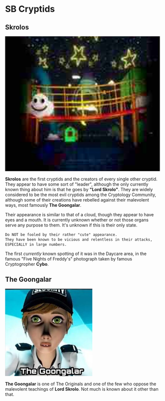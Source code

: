 # SB Cryptids
  
## Skrolos
![Evil](https://github.com/cattierogames/sbcryptids/blob/main/cryptidimg/0%20-%20the%20original.png)
    
**Skrolos** are the first cryptids and the creators of every single other cryptid. They appear to have some sort of "leader", although the only currently known thing about him is that he goes by **"Lord Skrolo"**. They are widely considered to be the most evil cryptids among the Cryptology Community, although some of their creations have rebelled against their malevolent ways, most famously **The Goongalar**.  
  
Their appearance is similar to that of a cloud, though they appear to have eyes and a mouth. It is currently unknown whether or not those organs serve any purpose to them. It's unknown if this is their only state.   
  
```plaintext
Do NOT be fooled by their rather "cute" appearance.   
They have been known to be vicious and relentless in their attacks, ESPECIALLY in large numbers.
```

The first *currently* known spotting of it was in the Daycare area, in the famous "Five Nights of Freddy's" photograph taken by famous Cryptogropher **Cybo**.

## The Goongalar  
![The Goongalar](https://github.com/CattieroGames/SBCryptids/blob/main/CryptidImg/47%20-%20LotvDnO.jpg)
  
**The Goongalar** is one of The Originals and one of the few who oppose the malevolent teachings of **Lord Skrolo**. Not much is known about it other than that.